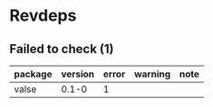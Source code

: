 # Revdeps

## Failed to check (1)

|package |version |error |warning |note |
|:-------|:-------|:-----|:-------|:----|
|valse   |0.1-0   |1     |        |     |


